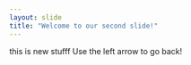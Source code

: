 ```yaml
---
layout: slide
title: "Welcome to our second slide!"
---
```

this is new stufff
Use the left arrow to go back!
